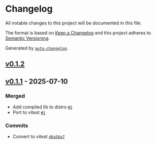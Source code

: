# Changelog

All notable changes to this project will be documented in this file.

The format is based on [Keep a Changelog](https://keepachangelog.com/en/1.0.0/)
and this project adheres to [Semantic Versioning](https://semver.org/spec/v2.0.0.html).

Generated by [`auto-changelog`](https://github.com/CookPete/auto-changelog).

## [v0.1.2](https://github.com/greenfinity/rescript-vitest/compare/v0.1.1...v0.1.2)

## [v0.1.1](https://github.com/greenfinity/rescript-vitest/compare/v0.0.0...v0.1.1) - 2025-07-10

### Merged

- Add compiled lib to distro [`#2`](https://github.com/greenfinity/rescript-vitest/pull/2)
- Port to vitest [`#1`](https://github.com/greenfinity/rescript-vitest/pull/1)

### Commits

- Convert to vitest [`d6a56a7`](https://github.com/greenfinity/rescript-vitest/commit/d6a56a79c78fdc1427e8631f1715deccaa29af6d)
